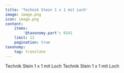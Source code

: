 ```yaml
---
title: 'Technik Stein 1 x 1 mit Loch'
image: image.png
icon: image.png
content:
    items:
        '@taxonomy.part': 6541
    limit: 12
    pagination: true
taxonomy:
    tag: translate
---
```


Technik Stein 1 x 1 mit Loch
Technik Stein 1 x 1 mit Loch
